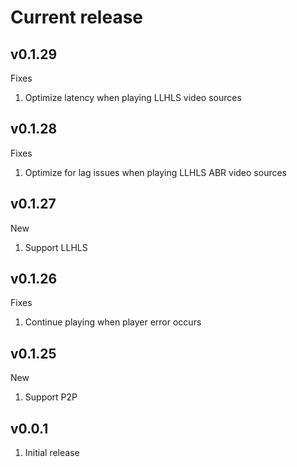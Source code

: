 # Current release


## v0.1.29

Fixes

1. Optimize latency when playing LLHLS video sources


## v0.1.28

Fixes

1. Optimize for lag issues when playing LLHLS ABR video sources

## v0.1.27

New

1. Support LLHLS

## v0.1.26

Fixes

1. Continue playing when player error occurs

## v0.1.25

New

1. Support P2P


## v0.0.1

1. Initial release